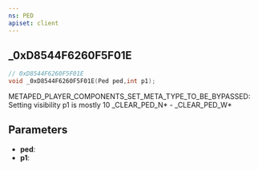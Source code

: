 ```yaml
---
ns: PED
apiset: client
---
```

## _0xD8544F6260F5F01E

```c
// 0xD8544F6260F5F01E
void _0xD8544F6260F5F01E(Ped ped,int p1);
```

METAPED_PLAYER_COMPONENTS_SET_META_TYPE_TO_BE_BYPASSED: Setting visibility
p1 is mostly 10
_CLEAR_PED_N* - _CLEAR_PED_W*

## Parameters
* **ped**:
* **p1**: